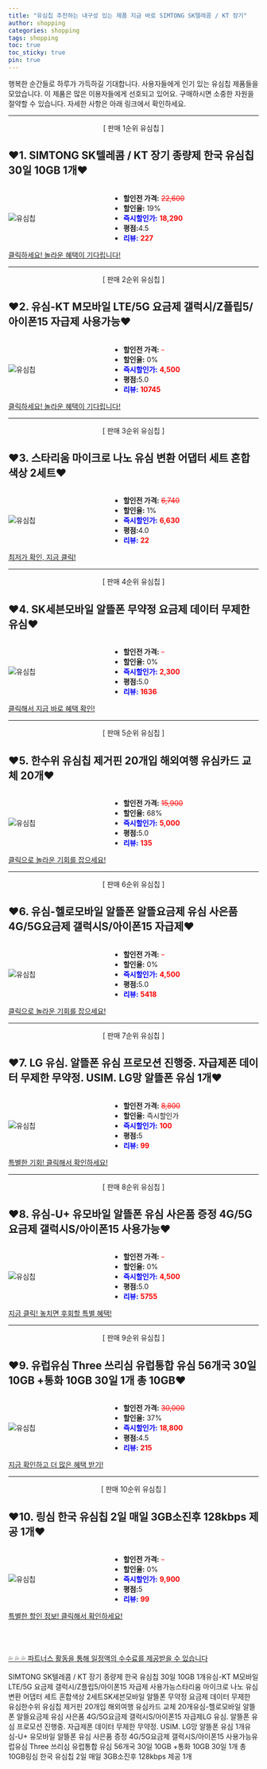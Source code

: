 ```yaml
---
title: "유심칩 추천하는 내구성 있는 제품 지금 바로 SIMTONG SK텔레콤 / KT 장기"
author: shopping
categories: shopping
tags: shopping
toc: true
toc_sticky: true
pin: true
---
```

행복한 순간들로 하루가 가득하길 기대합니다. 사용자들에게 인기 있는 유심칩 제품들을 모았습니다. 이 제품은 많은 이용자들에게 선호되고 있어요. 구매하시면 소중한 자원을 절약할 수 있습니다. 자세한 사항은 아래 링크에서 확인하세요.

---
<p class="toplist" style="margin: 0 auto; display: block; width: fit-content;">[ 판매 1순위 유심칩 ]</p>

<h2><strong>❤️1. SIMTONG SK텔레콤 / KT 장기 종량제 한국 유심칩 30일 10GB 1개❤️</strong></h2>

<div style="display: flex; align-items: center;">
    <div style="flex: 0.4;">
        <img src="https://thumbnail10.coupangcdn.com/thumbnails/remote/230x230ex/image/retail/images/2023/06/19/10/8/0e888e58-589e-47fc-9577-628597d9f349.jpg" alt="유심칩" style="max-width: 100%;">
    </div>
    <div style="flex: 0.6; margin-left: 10px;">
        <ul>
            <li><strong>할인전 가격:</strong> <del style="color: red;">22,600</del></li>
            <li><strong>할인율:</strong> 19%</li>
            <li><span style='color:blue'><strong>즉시할인가:</strong></span> <span style='color:red'><strong>18,290</strong></span></li>
            <li><strong>평점:</strong>4.5</li>
            <li><span style='color:blue'><strong>리뷰:</strong></span> <span style='color:red'><strong>227</strong></span></li>
        </ul>
    </div>
</div>
<div class="center">
    <a href="https://selin100587001.github.io?lptag=AF9450613&subid=githubio&pageKey=7410120761&traceid=V0-153&itemId=19197941677&vendorItemId=86315373004" class="myButton">
        클릭하세요! 놀라운 혜택이 기다립니다!
    </a>
</div>


---
<p class="toplist" style="margin: 0 auto; display: block; width: fit-content;">[ 판매 2순위 유심칩 ]</p>

<h2><strong>❤️2. 유심-KT M모바일 LTE/5G 요금제 갤럭시/Z플립5/아이폰15 자급제 사용가능❤️</strong></h2>

<div style="display: flex; align-items: center;">
    <div style="flex: 0.4;">
        <img src="https://thumbnail9.coupangcdn.com/thumbnails/remote/230x230ex/image/retail/images/316285602033014-3d2abdfb-8275-4de9-9821-1451d05ad230.jpg" alt="유심칩" style="max-width: 100%;">
    </div>
    <div style="flex: 0.6; margin-left: 10px;">
        <ul>
            <li><strong>할인전 가격:</strong> <del style="color: red;">-</del></li>
            <li><strong>할인율:</strong> 0%</li>
            <li><span style='color:blue'><strong>즉시할인가:</strong></span> <span style='color:red'><strong>4,500</strong></span></li>
            <li><strong>평점:</strong>5.0</li>
            <li><span style='color:blue'><strong>리뷰:</strong></span> <span style='color:red'><strong>10745</strong></span></li>
        </ul>
    </div>
</div>
<div class="center">
    <a href="https://selin100587001.github.io?lptag=AF9450613&subid=githubio&pageKey=4751115993&traceid=V0-153&itemId=6046004633&vendorItemId=73343366752" class="myButton">
        클릭하세요! 놀라운 혜택이 기다립니다!
    </a>
</div>


---
<p class="toplist" style="margin: 0 auto; display: block; width: fit-content;">[ 판매 3순위 유심칩 ]</p>

<h2><strong>❤️3. 스타리움 마이크로 나노 유심 변환 어댑터 세트 혼합색상 2세트❤️</strong></h2>

<div style="display: flex; align-items: center;">
    <div style="flex: 0.4;">
        <img src="https://thumbnail6.coupangcdn.com/thumbnails/remote/230x230ex/image/retail/images/1839246212814865-f653d6b2-62d8-42ce-b4b1-cf8cfcf5bda3.jpg" alt="유심칩" style="max-width: 100%;">
    </div>
    <div style="flex: 0.6; margin-left: 10px;">
        <ul>
            <li><strong>할인전 가격:</strong> <del style="color: red;">6,740</del></li>
            <li><strong>할인율:</strong> 1%</li>
            <li><span style='color:blue'><strong>즉시할인가:</strong></span> <span style='color:red'><strong>6,630</strong></span></li>
            <li><strong>평점:</strong>4.0</li>
            <li><span style='color:blue'><strong>리뷰:</strong></span> <span style='color:red'><strong>22</strong></span></li>
        </ul>
    </div>
</div>
<div class="center">
    <a href="https://selin100587001.github.io?lptag=AF9450613&subid=githubio&pageKey=7842475901&traceid=V0-153&itemId=21352935846&vendorItemId=88410558221" class="myButton">
        최저가 확인, 지금 클릭!
    </a>
</div>


---
<p class="toplist" style="margin: 0 auto; display: block; width: fit-content;">[ 판매 4순위 유심칩 ]</p>

<h2><strong>❤️4. SK세븐모바일 알뜰폰 무약정 요금제 데이터 무제한 유심❤️</strong></h2>

<div style="display: flex; align-items: center;">
    <div style="flex: 0.4;">
        <img src="https://thumbnail9.coupangcdn.com/thumbnails/remote/230x230ex/image/retail/images/5848531096719805-0bff8c7f-dce1-43d2-b718-423085d0840b.png" alt="유심칩" style="max-width: 100%;">
    </div>
    <div style="flex: 0.6; margin-left: 10px;">
        <ul>
            <li><strong>할인전 가격:</strong> <del style="color: red;">-</del></li>
            <li><strong>할인율:</strong> 0%</li>
            <li><span style='color:blue'><strong>즉시할인가:</strong></span> <span style='color:red'><strong>2,300</strong></span></li>
            <li><strong>평점:</strong>5.0</li>
            <li><span style='color:blue'><strong>리뷰:</strong></span> <span style='color:red'><strong>1636</strong></span></li>
        </ul>
    </div>
</div>
<div class="center">
    <a href="https://selin100587001.github.io?lptag=AF9450613&subid=githubio&pageKey=7589990974&traceid=V0-153&itemId=20054441268&vendorItemId=87150580503" class="myButton">
        클릭해서 지금 바로 혜택 확인!
    </a>
</div>


---
<p class="toplist" style="margin: 0 auto; display: block; width: fit-content;">[ 판매 5순위 유심칩 ]</p>

<h2><strong>❤️5. 한수위 유심칩 제거핀 20개입 해외여행 유심카드 교체 20개❤️</strong></h2>

<div style="display: flex; align-items: center;">
    <div style="flex: 0.4;">
        <img src="https://thumbnail9.coupangcdn.com/thumbnails/remote/230x230ex/image/vendor_inventory/fda3/9e4d1757cffd3c4b9e3320988a912faafa3350eae76a075a892281f71e5f.jpg" alt="유심칩" style="max-width: 100%;">
    </div>
    <div style="flex: 0.6; margin-left: 10px;">
        <ul>
            <li><strong>할인전 가격:</strong> <del style="color: red;">15,900</del></li>
            <li><strong>할인율:</strong> 68%</li>
            <li><span style='color:blue'><strong>즉시할인가:</strong></span> <span style='color:red'><strong>5,000</strong></span></li>
            <li><strong>평점:</strong>5.0</li>
            <li><span style='color:blue'><strong>리뷰:</strong></span> <span style='color:red'><strong>135</strong></span></li>
        </ul>
    </div>
</div>
<div class="center">
    <a href="https://selin100587001.github.io?lptag=AF9450613&subid=githubio&pageKey=7148861757&traceid=V0-153&itemId=17968762715&vendorItemId=85130274321" class="myButton">
        클릭으로 놀라운 기회를 잡으세요!
    </a>
</div>


---
<p class="toplist" style="margin: 0 auto; display: block; width: fit-content;">[ 판매 6순위 유심칩 ]</p>

<h2><strong>❤️6. 유심-헬로모바일 알뜰폰 알뜰요금제 유심 사은품 4G/5G요금제 갤럭시S/아이폰15 자급제❤️</strong></h2>

<div style="display: flex; align-items: center;">
    <div style="flex: 0.4;">
        <img src="https://thumbnail10.coupangcdn.com/thumbnails/remote/230x230ex/image/retail/images/458693468580617-ef265600-2ba1-4f5f-a410-a4e69deeb715.jpg" alt="유심칩" style="max-width: 100%;">
    </div>
    <div style="flex: 0.6; margin-left: 10px;">
        <ul>
            <li><strong>할인전 가격:</strong> <del style="color: red;">-</del></li>
            <li><strong>할인율:</strong> 0%</li>
            <li><span style='color:blue'><strong>즉시할인가:</strong></span> <span style='color:red'><strong>4,500</strong></span></li>
            <li><strong>평점:</strong>5.0</li>
            <li><span style='color:blue'><strong>리뷰:</strong></span> <span style='color:red'><strong>5418</strong></span></li>
        </ul>
    </div>
</div>
<div class="center">
    <a href="https://selin100587001.github.io?lptag=AF9450613&subid=githubio&pageKey=4729616276&traceid=V0-153&itemId=5991684496&vendorItemId=76368072967" class="myButton">
        클릭으로 놀라운 기회를 잡으세요!
    </a>
</div>


---
<p class="toplist" style="margin: 0 auto; display: block; width: fit-content;">[ 판매 7순위 유심칩 ]</p>

<h2><strong>❤️7. LG 유심. 알뜰폰 유심 프로모션 진행중. 자급제폰 데이터 무제한 무약정. USIM. LG망 알뜰폰 유심 1개❤️</strong></h2>

<div style="display: flex; align-items: center;">
    <div style="flex: 0.4;">
        <img src="https://thumbnail6.coupangcdn.com/thumbnails/remote/230x230ex/image/vendor_inventory/8fe0/3c4b48385098be7ddf6625127f03b3d73d401a35f679e6d4d84663ba73de.jpg" alt="유심칩" style="max-width: 100%;">
    </div>
    <div style="flex: 0.6; margin-left: 10px;">
        <ul>
            <li><strong>할인전 가격:</strong> <del style="color: red;">8,800</del></li>
            <li><strong>할인율:</strong> 즉시할인가</li>
            <li><span style='color:blue'><strong>즉시할인가:</strong></span> <span style='color:red'><strong>100</strong></span></li>
            <li><strong>평점:</strong>5</li>
            <li><span style='color:blue'><strong>리뷰:</strong></span> <span style='color:red'><strong>99</strong></span></li>
        </ul>
    </div>
</div>
<div class="center">
    <a href="https://selin100587001.github.io?lptag=AF9450613&subid=githubio&pageKey=8008570537&traceid=V0-153&itemId=22333712988&vendorItemId=90635641926" class="myButton">
        특별한 기회! 클릭해서 확인하세요!
    </a>
</div>


---
<p class="toplist" style="margin: 0 auto; display: block; width: fit-content;">[ 판매 8순위 유심칩 ]</p>

<h2><strong>❤️8. 유심-U+ 유모바일 알뜰폰 유심 사은품 증정 4G/5G요금제 갤럭시S/아이폰15 사용가능❤️</strong></h2>

<div style="display: flex; align-items: center;">
    <div style="flex: 0.4;">
        <img src="https://thumbnail6.coupangcdn.com/thumbnails/remote/230x230ex/image/retail/images/881823579879410-ffa59643-39e1-4f38-888c-4b38d57f2d69.png" alt="유심칩" style="max-width: 100%;">
    </div>
    <div style="flex: 0.6; margin-left: 10px;">
        <ul>
            <li><strong>할인전 가격:</strong> <del style="color: red;">-</del></li>
            <li><strong>할인율:</strong> 0%</li>
            <li><span style='color:blue'><strong>즉시할인가:</strong></span> <span style='color:red'><strong>4,500</strong></span></li>
            <li><strong>평점:</strong>5.0</li>
            <li><span style='color:blue'><strong>리뷰:</strong></span> <span style='color:red'><strong>5755</strong></span></li>
        </ul>
    </div>
</div>
<div class="center">
    <a href="https://selin100587001.github.io?lptag=AF9450613&subid=githubio&pageKey=4353567748&traceid=V0-153&itemId=5110839155&vendorItemId=72420368481" class="myButton">
        지금 클릭! 놓치면 후회할 특별 혜택!
    </a>
</div>


---
<p class="toplist" style="margin: 0 auto; display: block; width: fit-content;">[ 판매 9순위 유심칩 ]</p>

<h2><strong>❤️9. 유럽유심 Three 쓰리심 유럽통합 유심 56개국 30일 10GB +통화 10GB 30일 1개 총 10GB❤️</strong></h2>

<div style="display: flex; align-items: center;">
    <div style="flex: 0.4;">
        <img src="https://thumbnail7.coupangcdn.com/thumbnails/remote/230x230ex/image/vendor_inventory/6baf/3691f5d48cac8bbbaa4abae812025d9de982b84c53fb926a5b34a71472c7.jpg" alt="유심칩" style="max-width: 100%;">
    </div>
    <div style="flex: 0.6; margin-left: 10px;">
        <ul>
            <li><strong>할인전 가격:</strong> <del style="color: red;">30,000</del></li>
            <li><strong>할인율:</strong> 37%</li>
            <li><span style='color:blue'><strong>즉시할인가:</strong></span> <span style='color:red'><strong>18,800</strong></span></li>
            <li><strong>평점:</strong>4.5</li>
            <li><span style='color:blue'><strong>리뷰:</strong></span> <span style='color:red'><strong>215</strong></span></li>
        </ul>
    </div>
</div>
<div class="center">
    <a href="https://selin100587001.github.io?lptag=AF9450613&subid=githubio&pageKey=7503785759&traceid=V0-153&itemId=19647195514&vendorItemId=86624095989" class="myButton">
        지금 확인하고 더 많은 혜택 받기!
    </a>
</div>


---
<p class="toplist" style="margin: 0 auto; display: block; width: fit-content;">[ 판매 10순위 유심칩 ]</p>

<h2><strong>❤️10. 링심 한국 유심칩 2일 매일 3GB소진후 128kbps 제공 1개❤️</strong></h2>

<div style="display: flex; align-items: center;">
    <div style="flex: 0.4;">
        <img src="https://thumbnail8.coupangcdn.com/thumbnails/remote/230x230ex/image/retail/images/2024/07/05/10/9/0da3c33b-5ae7-46d8-b948-3e83bba76dce.png" alt="유심칩" style="max-width: 100%;">
    </div>
    <div style="flex: 0.6; margin-left: 10px;">
        <ul>
            <li><strong>할인전 가격:</strong> <del style="color: red;">-</del></li>
            <li><strong>할인율:</strong> 0%</li>
            <li><span style='color:blue'><strong>즉시할인가:</strong></span> <span style='color:red'><strong>9,900</strong></span></li>
            <li><strong>평점:</strong>5</li>
            <li><span style='color:blue'><strong>리뷰:</strong></span> <span style='color:red'><strong>99</strong></span></li>
        </ul>
    </div>
</div>
<div class="center">
    <a href="https://selin100587001.github.io?lptag=AF9450613&subid=githubio&pageKey=8209021690&traceid=V0-153&itemId=23556831190&vendorItemId=90582880752" class="myButton">
        특별한 할인 정보! 클릭해서 확인하세요!
    </a>
</div>

<br><br><br>[💦 💦 💦 파트너스 활동을 통해 일정액의 수수료를 제공받을 수 있습니다](https://link.coupang.com/a/bcpT2c)<br><br>SIMTONG SK텔레콤 / KT 장기 종량제 한국 유심칩 30일 10GB 1개유심-KT M모바일 LTE/5G 요금제 갤럭시/Z플립5/아이폰15 자급제 사용가능스타리움 마이크로 나노 유심 변환 어댑터 세트 혼합색상 2세트SK세븐모바일 알뜰폰 무약정 요금제 데이터 무제한 유심한수위 유심칩 제거핀 20개입 해외여행 유심카드 교체 20개유심-헬로모바일 알뜰폰 알뜰요금제 유심 사은품 4G/5G요금제 갤럭시S/아이폰15 자급제LG 유심. 알뜰폰 유심 프로모션 진행중. 자급제폰 데이터 무제한 무약정. USIM. LG망 알뜰폰 유심 1개유심-U+ 유모바일 알뜰폰 유심 사은품 증정 4G/5G요금제 갤럭시S/아이폰15 사용가능유럽유심 Three 쓰리심 유럽통합 유심 56개국 30일 10GB +통화 10GB 30일 1개 총 10GB링심 한국 유심칩 2일 매일 3GB소진후 128kbps 제공 1개